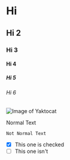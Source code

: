 # Hi
## Hi 2
### Hi 3
#### Hi 4
##### Hi 5
###### Hi 6

![Image of Yaktocat](https://octodex.github.com/images/yaktocat.png)

Normal Text
```
Not Normal Text
```

- [x] This one is checked
- [ ] This one isn't
